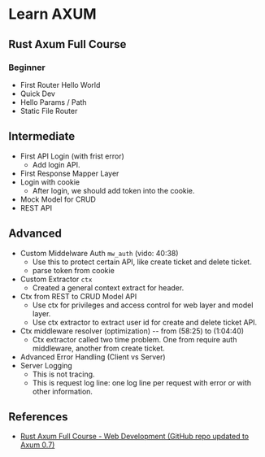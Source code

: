 # Learn AXUM

## Rust Axum Full Course 

### Beginner 

- First Router Hello World
- Quick Dev 
- Hello Params / Path
- Static File Router

## Intermediate

- First API Login (with frist error)
  - Add login API.
- First Response Mapper Layer
- Login with cookie
  - After login, we should add token into the cookie.
- Mock Model for CRUD
- REST API

## Advanced 

- Custom Middelware Auth `mw_auth` (vido: 40:38)
  - Use this to protect certain API, like create ticket and delete ticket.
  - parse token from cookie
- Custom Extractor `ctx`
  - Created a general context extract for header. 
- Ctx from REST to CRUD Model API
  - Use ctx for privileges and access control for web layer and model layer.
  - Use ctx extractor to extract user id for create and delete ticket API.
- Ctx middleware resolver (optimization) -- from (58:25) to (1:04:40)
  - Ctx extractor called two time problem. One from require auth middleware, another from create ticket.
- Advanced Error Handling (Client vs Server)
- Server Logging
  - This is not tracing. 
  - This is request log line: one log line per request with error or with other information.

## References 

- [Rust Axum Full Course - Web Development (GitHub repo updated to Axum 0.7)](https://www.youtube.com/watch?v=XZtlD_m59sM&list=PL7r-PXl6ZPcCIOFaL7nVHXZvBmHNhrh_Q&index=37)